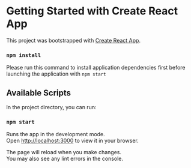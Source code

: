 # Getting Started with Create React App

This project was bootstrapped with [Create React App](https://github.com/facebook/create-react-app).

### `npm install`

Please run this command to install application dependencies first before launching the application with `npm start`

## Available Scripts

In the project directory, you can run:

### `npm start`

Runs the app in the development mode.\
Open [http://localhost:3000](http://localhost:3000) to view it in your browser.

The page will reload when you make changes.\
You may also see any lint errors in the console.

